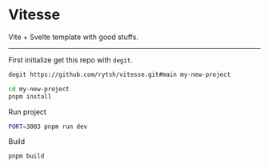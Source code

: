 # Vitesse

Vite + Svelte template with good stuffs.

---

First initialize get this repo with `degit`.

```sh
degit https://github.com/rytsh/vitesse.git#main my-new-project
```

```sh
cd my-new-project
pnpm install
```

Run project

```sh
PORT=3003 pnpm run dev
```

Build

```sh
pnpm build
```
